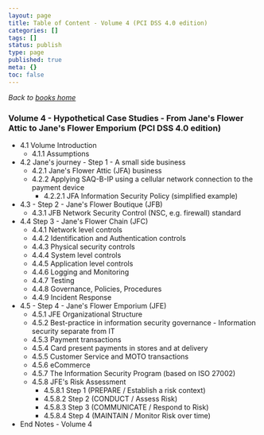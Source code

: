 ```yaml
---
layout: page
title: Table of Content - Volume 4 (PCI DSS 4.0 edition)
categories: []
tags: []
status: publish
type: page
published: true
meta: {}
toc: false
---
```


*Back to [books home](/book)*

### Volume 4 - Hypothetical Case Studies - From Jane's Flower Attic to Jane's Flower Emporium (PCI DSS 4.0 edition)

* 4.1 Volume Introduction
  * 4.1.1 Assumptions
* 4.2 Jane's journey - Step 1 - A small side business
  * 4.2.1 Jane's Flower Attic (JFA) business 
  * 4.2.2 Applying SAQ-B-IP using a cellular network connection to the payment device 
    * 4.2.2.1 JFA Information Security Policy (simplified example)
* 4.3 - Step 2 - Jane's Flower Boutique (JFB)
  * 4.3.1 JFB Network Security Control (NSC, e.g. firewall) standard 
* 4.4 Step 3 - Jane's Flower Chain (JFC)
  * 4.4.1 Network level controls 
  * 4.4.2 Identification and Authentication controls
  * 4.4.3 Physical security controls
  * 4.4.4 System level controls 
  * 4.4.5 Application level controls 
  * 4.4.6 Logging and Monitoring
  * 4.4.7 Testing
  * 4.4.8 Governance, Policies, Procedures
  * 4.4.9 Incident Response 
* 4.5 - Step 4 - Jane's Flower Emporium (JFE)
  * 4.5.1 JFE Organizational Structure 
  * 4.5.2 Best-practice in information security governance - Information security separate from IT 
  * 4.5.3 Payment transactions 
  * 4.5.4 Card present payments in stores and at delivery
  * 4.5.5 Customer Service and MOTO transactions 
  * 4.5.6 eCommerce 
  * 4.5.7 The Information Security Program (based on ISO 27002)
  * 4.5.8 JFE's Risk Assessment
    * 4.5.8.1 Step 1 (PREPARE / Establish a risk context)
    * 4.5.8.2 Step 2 (CONDUCT / Assess Risk)
    * 4.5.8.3 Step 3 (COMMUNICATE / Respond to Risk)
    * 4.5.8.4 Step 4 (MAINTAIN / Monitor Risk over time)
* End Notes - Volume 4